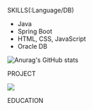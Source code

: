 
SKILLS(:Language/DB)

- Java 
- Spring Boot
- HTML, CSS, JavaScript
- Oracle DB

<!--
![Anurag's GitHub stats](https://github-readme-stats.vercel.app/api?username=사용자ID&show_icons=true&theme=radical)
-->
![Anurag's GitHub stats](https://github-readme-stats.vercel.app/api?username=Pracrobo&show_icons=true&theme=yeblu&show_icons=true)

PROJECT




<!--
<a href="링크" target="_blank"><img src="https://img.shields.io/badge/뱃지레이블-배경색?style=뱃지모양&logo=로고&logoColor=로고색상"/></a>
-->
<a href="https://hxxxxxl.tistory.com/" target="_blank"><img src="https://img.shields.io/badge/Tistory-FDFEFE?style=?style=social&logo=appveyor&logo=#20C997&logoColor=17202A"/></a>



EDUCATION





<!---
Pracrobo/Pracrobo is a ✨ special ✨ repository because its `README.md` (this file) appears on your GitHub profile.
You can click the Preview link to take a look at your changes.
--->
